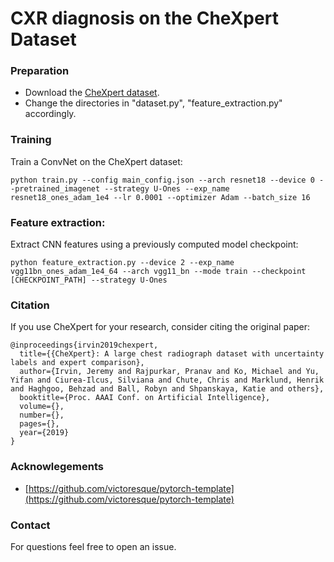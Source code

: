 # CXR diagnosis on the CheXpert Dataset

### Preparation

* Download the [CheXpert dataset](https://stanfordmlgroup.github.io/competitions/chexpert/).
* Change the directories in "dataset.py",  "feature_extraction.py" accordingly.

### Training

Train a ConvNet on the CheXpert dataset:

```
python train.py --config main_config.json --arch resnet18 --device 0 --pretrained_imagenet --strategy U-Ones --exp_name resnet18_ones_adam_1e4 --lr 0.0001 --optimizer Adam --batch_size 16
```

### Feature extraction:

Extract CNN features using a previously computed model checkpoint:

```
python feature_extraction.py --device 2 --exp_name vgg11bn_ones_adam_1e4_64 --arch vgg11_bn --mode train --checkpoint [CHECKPOINT_PATH] --strategy U-Ones
```

### Citation

If you use CheXpert for your research, consider citing the original paper:

```
@inproceedings{irvin2019chexpert,
  title={{CheXpert}: A large chest radiograph dataset with uncertainty labels and expert comparison},
  author={Irvin, Jeremy and Rajpurkar, Pranav and Ko, Michael and Yu, Yifan and Ciurea-Ilcus, Silviana and Chute, Chris and Marklund, Henrik and Haghgoo, Behzad and Ball, Robyn and Shpanskaya, Katie and others},
  booktitle={Proc. AAAI Conf. on Artificial Intelligence},
  volume={},
  number={},
  pages={},
  year={2019}
}
```

### Acknowlegements

* [https://github.com/victoresque/pytorch-template](https://github.com/victoresque/pytorch-template)

### Contact

For questions feel free to open an issue.

